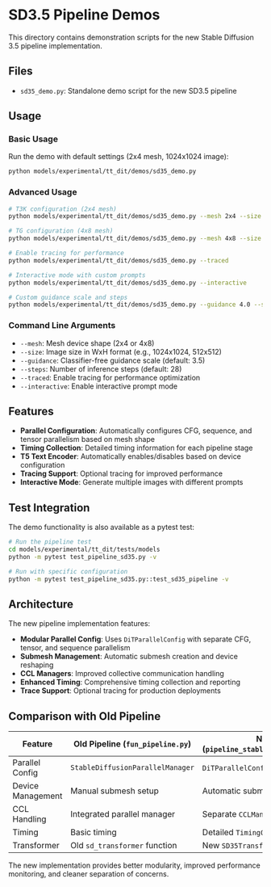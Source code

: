 # SD3.5 Pipeline Demos

This directory contains demonstration scripts for the new Stable Diffusion 3.5 pipeline implementation.

## Files

- `sd35_demo.py`: Standalone demo script for the new SD3.5 pipeline

## Usage

### Basic Usage

Run the demo with default settings (2x4 mesh, 1024x1024 image):

```bash
python models/experimental/tt_dit/demos/sd35_demo.py
```

### Advanced Usage

```bash
# T3K configuration (2x4 mesh)
python models/experimental/tt_dit/demos/sd35_demo.py --mesh 2x4 --size 1024x1024 --steps 28

# TG configuration (4x8 mesh)
python models/experimental/tt_dit/demos/sd35_demo.py --mesh 4x8 --size 1024x1024 --steps 28

# Enable tracing for performance
python models/experimental/tt_dit/demos/sd35_demo.py --traced

# Interactive mode with custom prompts
python models/experimental/tt_dit/demos/sd35_demo.py --interactive

# Custom guidance scale and steps
python models/experimental/tt_dit/demos/sd35_demo.py --guidance 4.0 --steps 40
```

### Command Line Arguments

- `--mesh`: Mesh device shape (2x4 or 4x8)
- `--size`: Image size in WxH format (e.g., 1024x1024, 512x512)
- `--guidance`: Classifier-free guidance scale (default: 3.5)
- `--steps`: Number of inference steps (default: 28)
- `--traced`: Enable tracing for performance optimization
- `--interactive`: Enable interactive prompt mode

## Features

- **Parallel Configuration**: Automatically configures CFG, sequence, and tensor parallelism based on mesh shape
- **Timing Collection**: Detailed timing information for each pipeline stage
- **T5 Text Encoder**: Automatically enables/disables based on device configuration
- **Tracing Support**: Optional tracing for improved performance
- **Interactive Mode**: Generate multiple images with different prompts

## Test Integration

The demo functionality is also available as a pytest test:

```bash
# Run the pipeline test
cd models/experimental/tt_dit/tests/models
python -m pytest test_pipeline_sd35.py -v

# Run with specific configuration
python -m pytest test_pipeline_sd35.py::test_sd35_pipeline -v
```

## Architecture

The new pipeline implementation features:

- **Modular Parallel Config**: Uses `DiTParallelConfig` with separate CFG, tensor, and sequence parallelism
- **Submesh Management**: Automatic submesh creation and device reshaping
- **CCL Managers**: Improved collective communication handling
- **Enhanced Timing**: Comprehensive timing collection and reporting
- **Trace Support**: Optional tracing for production deployments

## Comparison with Old Pipeline

| Feature | Old Pipeline (`fun_pipeline.py`) | New Pipeline (`pipeline_stable_diffusion_35_large.py`) |
|---------|----------------------------------|--------------------------------------------------------|
| Parallel Config | `StableDiffusionParallelManager` | `DiTParallelConfig` with `ParallelFactor` |
| Device Management | Manual submesh setup | Automatic submesh creation |
| CCL Handling | Integrated parallel manager | Separate `CCLManager` instances |
| Timing | Basic timing | Detailed `TimingCollector` |
| Transformer | Old `sd_transformer` function | New `SD35Transformer2DModel` class |

The new implementation provides better modularity, improved performance monitoring, and cleaner separation of concerns.
